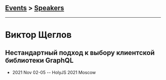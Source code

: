 ## [Events](../README.md) > [Speakers](../speakers.md)
---

# Виктор Щеглов

## Нестандартный подход к выбору клиентской библиотеки GraphQL
- 2021 Nov 02-05 -- HolyJS 2021 Moscow    
